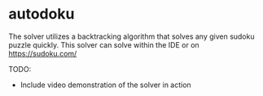 # autodoku

The solver utilizes a backtracking algorithm that solves any given sudoku puzzle quickly. 
This solver can solve within the IDE or on https://sudoku.com/


TODO:
- Include video demonstration of the solver in action

